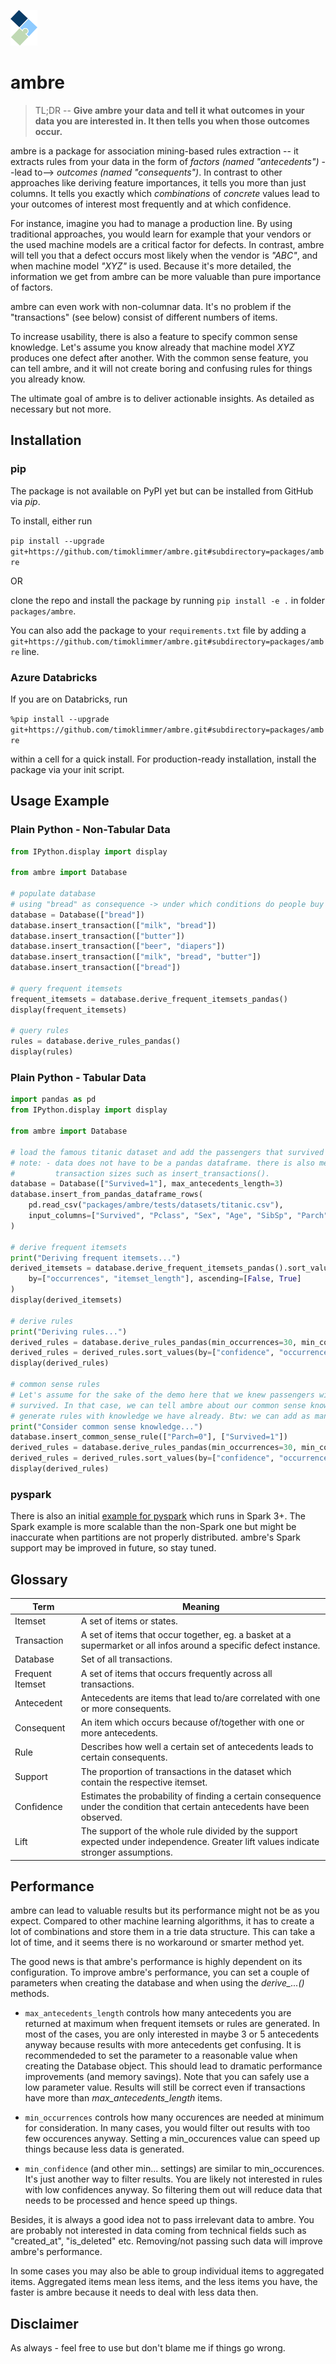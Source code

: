 <p>
    <img src="logo/logo_small.png"/>
</p>

# ambre

> TL;DR -- **Give ambre your data and tell it what outcomes in your data you are interested in. It then tells you when
those outcomes occur.**

ambre is a package for association mining-based rules extraction -- it extracts rules from your data in the form of
*factors (named "antecedents")* --lead to--> *outcomes (named "consequents")*. In contrast to other approaches like
deriving feature importances, it tells you more than just columns. It tells you exactly which *combinations* of
*concrete* values lead to your outcomes of interest most frequently and at which confidence.

For instance, imagine you had to manage a production line. By using traditional approaches, you would learn for example
that your vendors or the used machine models are a critical factor for defects. In contrast, ambre will tell you that a
defect occurs most likely when the vendor is *"ABC"*, and when machine model *"XYZ"* is used. Because it's more
detailed, the information we get from ambre can be more valuable than pure importance of factors.

ambre can even work with non-columnar data. It's no problem if the "transactions" (see below) consist of different
numbers of items.

To increase usability, there is also a feature to specify common sense knowledge. Let's assume you know already that
machine model *XYZ* produces one defect after another. With the common sense feature, you can tell ambre, and it will
not create boring and confusing rules for things you already know.

The ultimate goal of ambre is to deliver actionable insights. As detailed as necessary but not more.


## Installation

### pip

The package is not available on PyPI yet but can be installed from GitHub via *pip*.

To install, either run

`pip install --upgrade git+https://github.com/timoklimmer/ambre.git#subdirectory=packages/ambre`

OR

clone the repo and install the package by running `pip install -e .` in folder `packages/ambre`.

You can also add the package to your `requirements.txt` file by adding a
`git+https://github.com/timoklimmer/ambre.git#subdirectory=packages/ambre` line.

### Azure Databricks
If you are on Databricks, run

`%pip install --upgrade git+https://github.com/timoklimmer/ambre.git#subdirectory=packages/ambre`

within a cell for a quick install. For production-ready installation, install the package via your init script.


## Usage Example

### Plain Python - Non-Tabular Data
```python
from IPython.display import display

from ambre import Database

# populate database
# using "bread" as consequence -> under which conditions do people buy bread?
database = Database(["bread"])
database.insert_transaction(["milk", "bread"])
database.insert_transaction(["butter"])
database.insert_transaction(["beer", "diapers"])
database.insert_transaction(["milk", "bread", "butter"])
database.insert_transaction(["bread"])

# query frequent itemsets
frequent_itemsets = database.derive_frequent_itemsets_pandas()
display(frequent_itemsets)

# query rules
rules = database.derive_rules_pandas()
display(rules)
```

### Plain Python - Tabular Data
```python
import pandas as pd
from IPython.display import display

from ambre import Database

# load the famous titanic dataset and add the passengers that survived into our Database
# note: - data does not have to be a pandas dataframe. there is also methods to add non-columnar data with varying
#         transaction sizes such as insert_transactions().
database = Database(["Survived=1"], max_antecedents_length=3)
database.insert_from_pandas_dataframe_rows(
    pd.read_csv("packages/ambre/tests/datasets/titanic.csv"),
    input_columns=["Survived", "Pclass", "Sex", "Age", "SibSp", "Parch", "Fare", "Embarked"],
)

# derive frequent itemsets
print("Deriving frequent itemsets...")
derived_itemsets = database.derive_frequent_itemsets_pandas().sort_values(
    by=["occurrences", "itemset_length"], ascending=[False, True]
)
display(derived_itemsets)

# derive rules
print("Deriving rules...")
derived_rules = database.derive_rules_pandas(min_occurrences=30, min_confidence=0.7)
derived_rules = derived_rules.sort_values(by=["confidence", "occurrences"], ascending=[False, False])
display(derived_rules)

# common sense rules
# Let's assume for the sake of the demo here that we knew passengers with no parents or children aboard have always
# survived. In that case, we can tell ambre about our common sense knowledge. When ambre knows about it, it will not
# generate rules with knowledge we have already. Btw: we can add as many common sense rules as we like.
print("Consider common sense knowledge...")
database.insert_common_sense_rule(["Parch=0"], ["Survived=1"])
derived_rules = database.derive_rules_pandas(min_occurrences=30, min_confidence=0.7)
derived_rules = derived_rules.sort_values(by=["confidence", "occurrences"], ascending=[False, False])
display(derived_rules)
```

### pyspark
There is also an initial [example for pyspark](pyspark-example.py) which runs in Spark 3+. The Spark example is more
scalable than the non-Spark one but might be inaccurate when partitions are not properly distributed. ambre's Spark
support may be improved in future, so stay tuned.

## Glossary
|Term|Meaning|
|----|-------|
|Itemset|A set of items or states.|
|Transaction|A set of items that occur together, eg. a basket at a supermarket or all infos around a specific defect instance.|
|Database|Set of all transactions.|
|Frequent Itemset|A set of items that occurs frequently across all transactions.|
|Antecedent|Antecedents are items that lead to/are correlated with one or more consequents.|
|Consequent|An item which occurs because of/together with one or more antecedents.|
|Rule|Describes how well a certain set of antecedents leads to certain consequents.|
|Support|The proportion of transactions in the dataset which contain the respective itemset.|
|Confidence|Estimates the probability of finding a certain consequence under the condition that certain antecedents have been observed.|
|Lift|The support of the whole rule divided by the support expected under independence. Greater lift values indicate stronger assumptions.|


## Performance
ambre can lead to valuable results but its performance might not be as you expect. Compared to other machine learning
algorithms, it has to create a lot of combinations and store them in a trie data structure. This can take a lot of time,
and it seems there is no workaround or smarter method yet.

The good news is that ambre's performance is highly dependent on its configuration. To improve ambre's performance, you
can set a couple of parameters when creating the database and when using the *derive_...()* methods.

- `max_antecedents_length` controls how many antecedents you are returned at maximum when frequent itemsets or rules are
generated. In most of the cases, you are only interested in maybe 3 or 5 antecedents anyway because results with more
antecedents get confusing. It is recommendeded to set the parameter to a reasonable value when creating the Database
object. This should lead to dramatic performance improvements (and memory savings). Note that you can safely use a low
parameter value. Results will still be correct even if transactions have more than *max_antecedents_length* items.

- `min_occurrences` controls how many occurences are needed at minimum for consideration. In many cases, you would
filter out results with too few occurences anyway. Setting a min_occurences value can speed up things because less data
is generated.

- `min_confidence` (and other min... settings) are similar to min_occurences. It's just another way to filter results.
You are likely not interested in rules with low confidences anyway. So filtering them out will reduce data that needs to
be processed and hence speed up things.

Besides, it is always a good idea not to pass irrelevant data to ambre. You are probably not interested in data coming
from technical fields such as "created_at", "is_deleted" etc. Removing/not passing such data will improve ambre's
performance.

In some cases you may also be able to group individual items to aggregated items. Aggregated items mean less items, and
the less items you have, the faster is ambre because it needs to deal with less data then.


## Disclaimer
As always - feel free to use but don't blame me if things go wrong.